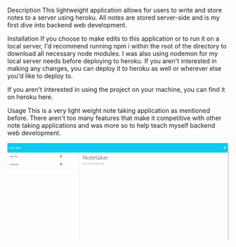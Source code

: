 Description
This lightweight application allows for users to write and store notes to a server using heroku. All notes are stored server-side and is my first dive into backend web development.


Installation
If you choose to make edits to this application or to run it on a local server, I'd recommend running npm i within the root of the directory to download all necessary node modules. I was also using nodemon for my local server needs before deploying to heroku. If you aren't interested in making any changes, you can deploy it to heroku as well or wherever else you'd like to deploy to.

If you aren't interested in using the project on your machine, you can find it on heroku here.

Usage
This is a very light weight note taking application as mentioned before. There aren't too many features that make it competitive with other note taking applications and was more so to help teach myself backend web development.

![note taker](./1677799978512.jpg)